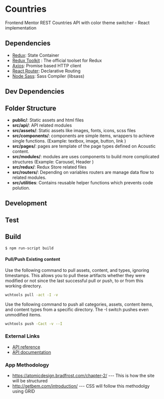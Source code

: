 # Countries

Frontend Mentor REST Countries API with color theme switcher - React implementation

## Dependencies
- [Redux](https://redux.js.org/): State Container
- [Redux Toolkit](https://www.npmjs.com/package/@reduxjs/toolkit) : The official toolset for Redux
- [Axios](https://github.com/axios/axios): Promise based HTTP client
- [React Router](https://reactrouter.com/): Declarative Routing
- [Node Sass](https://github.com/sass/node-sass): Sass Compiler (libsass)

## Dev Dependencies

## Folder Structure
<!-- - **acoistic/**: Latest backup of Acoustic Content -->
- **public/**: Static assets and html files
- **src/api/**: API related modules
- **src/assets/**: Static assets like images, fonts, icons, scss files
- **src/components/**: components are simple items, wrappers to achieve single functions. (Example: textbox, image, button, link )
- **src/pages/**: pages are template of the page types defined on Acoustic content.
- **src/modules/**: modules are uses components to build more complicated structures (Example: Carousel, Header )
- **src/redux/**: Redux Store related files
- **src/routers/**: Depending on variables routers are manage data flow to related modules.
- **src/utilities**: Contains reusable helper functions which prevents code polution.

## Development


## Test
<!-- - [Jest](https://jestjs.io/) : JavaScript Testing Framework
- [Enzyme](https://enzymejs.github.io/enzyme/) Enzyme is a JavaScript Testing utility for React -->

<!-- ```sh
$ npm test
``` -->

## Build
```sh
$ npm run-script build
```

#### Pull/Push Existing content

Use the following command to pull assets, content, and types, ignoring timestamps. This allows you to pull these artifacts whether they were modified or not since the last successful pull or push, to or from this working directory.

```sh
wchtools pull -act -I -v
```

Use the following command to push all categories, assets, content items, and content types from a specific directory. The -I switch pushes even unmodified items.

```sh
wchtools push -Cact -v --I 
```

### External Links
 - [API reference](https://restcountries.eu/rest/v2/)
 - [API documentation](https://restcountries.eu/)

### App Methodology
- https://atomicdesign.bradfrost.com/chapter-2/ --- This is how the site will be structured
- http://getbem.com/introduction/ --- CSS will follow this methodolgy using GRID